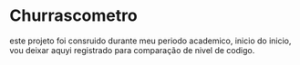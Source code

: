 # Churrascometro
este projeto foi consruido durante meu periodo academico, inicio do inicio, vou deixar aquyi registrado para comparação de nivel de codigo.
